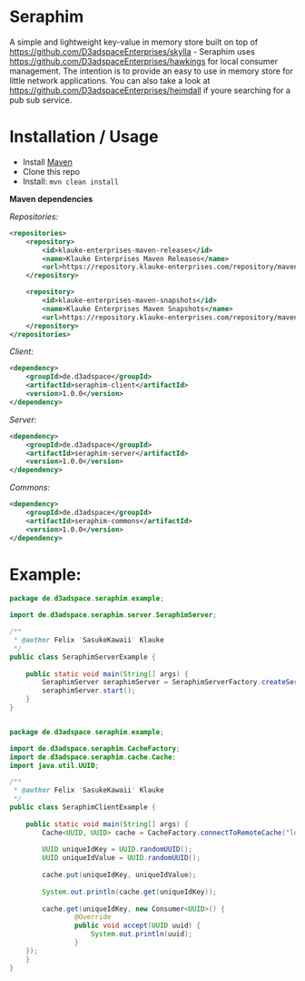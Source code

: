 # Seraphim

A simple and lightweight key-value in memory store built on top of 
https://github.com/D3adspaceEnterprises/skylla - Seraphim uses https://github.com/D3adspaceEnterprises/hawkings for local consumer management. The intention is to provide an easy to use in memory store for little network applications. You can also take a look at https://github.com/D3adspaceEnterprises/heimdall if youre searching for a pub sub service. 

# Installation / Usage

- Install [Maven](http://maven.apache.org/download.cgi)
- Clone this repo
- Install: ```mvn clean install```

**Maven dependencies**

_Repositories:_
```xml
<repositories>
    <repository>
        <id>klauke-enterprises-maven-releases</id>
        <name>Klauke Enterprises Maven Releases</name>
        <url>https://repository.klauke-enterprises.com/repository/maven-releases/</url>
    </repository>

    <repository>
        <id>klauke-enterprises-maven-snapshots</id>
        <name>Klauke Enterprises Maven Snapshots</name>
        <url>https://repository.klauke-enterprises.com/repository/maven-snapshots/</url>
    </repository>
</repositories>
```

_Client:_
```xml
<dependency>
    <groupId>de.d3adspace</groupId>
    <artifactId>seraphim-client</artifactId>
    <version>1.0.0</version>
</dependency>
```

_Server:_
```xml
<dependency>
    <groupId>de.d3adspace</groupId>
    <artifactId>seraphim-server</artifactId>
    <version>1.0.0</version>
</dependency>
```

_Commons:_
```xml
<dependency>
    <groupId>de.d3adspace</groupId>
    <artifactId>seraphim-commons</artifactId>
    <version>1.0.0</version>
</dependency>
```

# Example:
```java
package de.d3adspace.seraphim.example;

import de.d3adspace.seraphim.server.SeraphimServer;

/**
 * @author Felix 'SasukeKawaii' Klauke
 */
public class SeraphimServerExample {
	
	public static void main(String[] args) {
		SeraphimServer seraphimServer = SeraphimServerFactory.createServer("localhost", 8080);
		seraphimServer.start();
	}
}


package de.d3adspace.seraphim.example;

import de.d3adspace.seraphim.CacheFactory;
import de.d3adspace.seraphim.cache.Cache;
import java.util.UUID;

/**
 * @author Felix 'SasukeKawaii' Klauke
 */
public class SeraphimClientExample {
	
	public static void main(String[] args) {
		Cache<UUID, UUID> cache = CacheFactory.connectToRemoteCache("localhost", 8080);
		
		UUID uniqueIdKey = UUID.randomUUID();
		UUID uniqueIdValue = UUID.randomUUID();
		
		cache.put(uniqueIdKey, uniqueIdValue);
		
		System.out.println(cache.get(uniqueIdKey));
		
		cache.get(uniqueIdKey, new Consumer<UUID>() {
    			@Override
    			public void accept(UUID uuid) {
    				System.out.println(uuid);
    			}
    });	
	}
}
```

